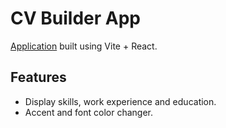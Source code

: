 # CV Builder App
[Application](https://main--starlit-kulfi-eb679c.netlify.app/) built using Vite + React.
## Features
* Display skills, work experience and education.
* Accent and font color changer.
